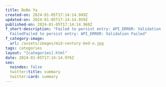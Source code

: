```yaml
---
title: BoBo Ya
created-on: 2024-01-05T17:14:14.949Z
updated-on: 2024-01-05T17:14:14.959Z
published-on: 2024-01-05T17:14:14.968Z
f_short-description: "Failed to persist entry: API_ERROR: Validation
  FailedFailed to persist entry: API_ERROR: Validation Failed"
f_category-image:
  url: /assets/images/mid-century-bed-o.jpg
tags: categories
layout: "[categories].html"
date: 2024-01-05T17:14:14.976Z
seo:
  noindex: false
  twitter:title: summary
  twitter:card: summary
---
```


